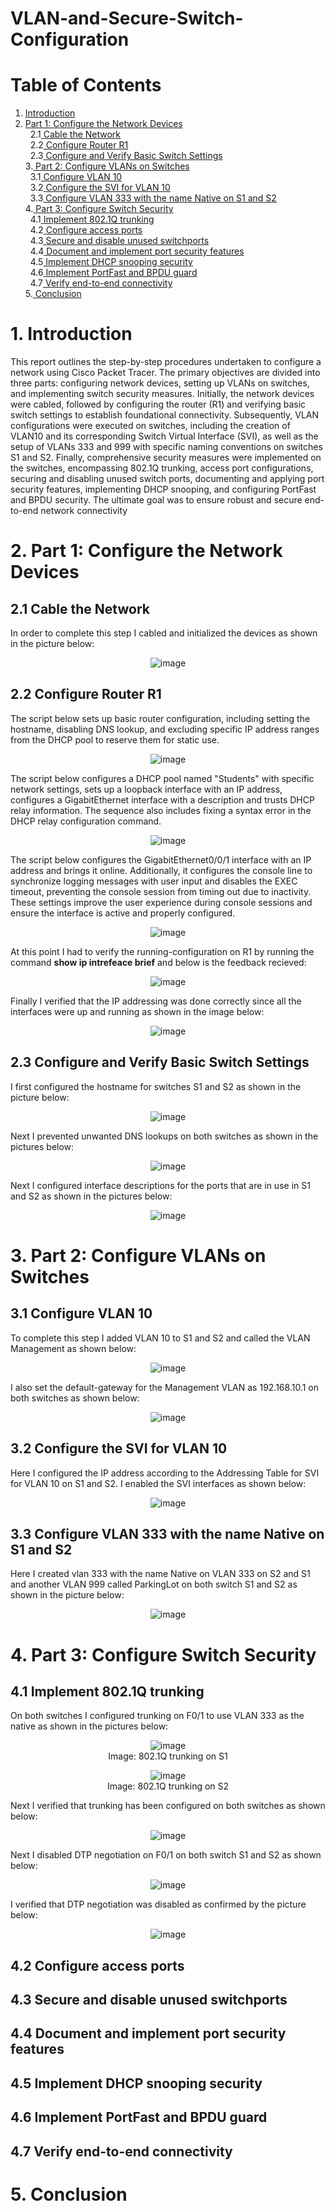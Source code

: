 # VLAN-and-Secure-Switch-Configuration
# Table of Contents

1. [ Introduction](https://github.com/the-original-copy/VLAN-and-Secure-Switch-Configuration/blob/main/README.md#1-introduction)</br>
2. [ Part 1: Configure the Network Devices](https://github.com/the-original-copy/VLAN-and-Secure-Switch-Configuration/blob/main/README.md#2-part-1-configure-the-network-devices)</br>
  &nbsp;&nbsp;2.1[ Cable the Network](https://github.com/the-original-copy/VLAN-and-Secure-Switch-Configuration/blob/main/README.md#22-configure-router-r1)</br>
  &nbsp;&nbsp;2.2[ Configure Router R1](https://github.com/the-original-copy/VLAN-and-Secure-Switch-Configuration/blob/main/README.md#22-configure-router-r1)</br>
 &nbsp;&nbsp;2.3[ Configure and Verify Basic Switch Settings](https://github.com/the-original-copy/VLAN-and-Secure-Switch-Configuration/blob/main/README.md#23-configure-and-verify-basic-switch-settings)</br>
3.[ Part 2: Configure VLANs on Switches](https://github.com/the-original-copy/VLAN-and-Secure-Switch-Configuration/blob/main/README.md#3-part-2-configure-vlans-on-switches)</br>
  &nbsp;&nbsp;3.1[ Configure VLAN 10](https://github.com/the-original-copy/VLAN-and-Secure-Switch-Configuration/blob/main/README.md#31-configure-vlan-10)</br>
 &nbsp;&nbsp;3.2[ Configure the SVI for VLAN 10](https://github.com/the-original-copy/VLAN-and-Secure-Switch-Configuration/blob/main/README.md#32-configure-the-svi-for-vlan-10)</br>
  &nbsp;&nbsp;3.3[ Configure VLAN 333 with the name Native on S1 and S2](https://github.com/the-original-copy/VLAN-and-Secure-Switch-Configuration/blob/main/README.md#33-configure-vlan-333-with-the-name-native-on-s1-and-s2)</br>
4.[ Part 3: Configure Switch Security](https://github.com/the-original-copy/VLAN-and-Secure-Switch-Configuration/blob/main/README.md#4-part-3-configure-switch-security)</br>
  &nbsp;&nbsp;4.1[ Implement 802.1Q trunking](https://github.com/the-original-copy/VLAN-and-Secure-Switch-Configuration/blob/main/README.md#41-implement-8021q-trunking)</br>
  &nbsp;&nbsp;4.2[ Configure access ports](https://github.com/the-original-copy/VLAN-and-Secure-Switch-Configuration/blob/main/README.md#42-configure-access-ports)</br>
  &nbsp;&nbsp;4.3[ Secure and disable unused switchports](https://github.com/the-original-copy/VLAN-and-Secure-Switch-Configuration/blob/main/README.md#43-secure-and-disable-unused-switchports)</br>
  &nbsp;&nbsp;4.4[ Document and implement port security features](https://github.com/the-original-copy/VLAN-and-Secure-Switch-Configuration/blob/main/README.md#44-document-and-implement-port-security-features)</br>
  &nbsp;&nbsp;4.5[ Implement DHCP snooping security](https://github.com/the-original-copy/VLAN-and-Secure-Switch-Configuration/blob/main/README.md#45-implement-dhcp-snooping-security)</br>
  &nbsp;&nbsp;4.6[ Implement PortFast and BPDU guard](https://github.com/the-original-copy/VLAN-and-Secure-Switch-Configuration/blob/main/README.md#46-implement-portfast-and-bpdu-guard)</br>
  &nbsp;&nbsp;4.7[ Verify end-to-end connectivity](https://github.com/the-original-copy/VLAN-and-Secure-Switch-Configuration/blob/main/README.md#47-verify-end-to-end-connectivity)</br>
5.[ Conclusion](https://github.com/the-original-copy/VLAN-and-Secure-Switch-Configuration/blob/main/README.md#5-conclusion)</br>
# 1. Introduction

This report outlines the step-by-step procedures undertaken to configure a network
using Cisco Packet Tracer. The primary objectives are divided into three parts:
configuring network devices, setting up VLANs on switches, and implementing
switch security measures. Initially, the network devices were cabled, followed by
configuring the router (R1) and verifying basic switch settings to establish
foundational connectivity. Subsequently, VLAN configurations were executed on
switches, including the creation of VLAN10 and its corresponding Switch Virtual
Interface (SVI), as well as the setup of VLANs 333 and 999 with specific naming
conventions on switches S1 and S2. Finally, comprehensive security measures were
implemented on the switches, encompassing 802.1Q trunking, access port
configurations, securing and disabling unused switch ports, documenting and
applying port security features, implementing DHCP snooping, and configuring
PortFast and BPDU security. The ultimate goal was to ensure robust and secure
end-to-end network connectivity

# 2. Part 1: Configure the Network Devices
## 2.1 Cable the Network

In order to complete this step I cabled and initialized the devices as shown in the
picture below:

<div align="center">

![image](https://github.com/user-attachments/assets/eb5b0109-0f3f-4d29-9134-aa8aa9e3f0b6)

</div>

## 2.2 Configure Router R1

The script below sets up basic router configuration, including setting the hostname, disabling DNS lookup, and excluding specific IP address ranges from the DHCP pool
to reserve them for static use.

<div align="center">

  ![image](https://github.com/user-attachments/assets/12358ce3-88c1-4185-a2fd-156763b8cdcd)
</div>

The script below configures a DHCP pool named "Students" with specific network
settings, sets up a loopback interface with an IP address, configures a GigabitEthernet
interface with a description and trusts DHCP relay information. The sequence also
includes fixing a syntax error in the DHCP relay configuration command.

<div align="center">

![image](https://github.com/user-attachments/assets/c3bfdf0e-f4e1-4122-afa5-6d66a424f736)

  

</div>

The script below configures the GigabitEthernet0/0/1 interface with an IP address and
brings it online. Additionally, it configures the console line to synchronize logging
messages with user input and disables the EXEC timeout, preventing the console
session from timing out due to inactivity. These settings improve the user experience
during console sessions and ensure the interface is active and properly configured.

<div align="center">


![image](https://github.com/user-attachments/assets/75c5b64e-48ff-4b28-95f0-5808a7a4766c)
  

</div>

At this point I had to verify the running-configuration on R1 by running the command **show ip intrefeace brief** and below is the feedback recieved:

<div align="center">


 ![image](https://github.com/user-attachments/assets/b843bb2c-5ddb-4e77-a5e6-f2ec652eb515)


</div>

Finally I verified that the IP addressing was done correctly since all the interfaces were up and running as shown in the image below:
<div align="center">


  ![image](https://github.com/user-attachments/assets/2bf238f0-90aa-4022-8982-93b048a02c85)


</div>

## 2.3 Configure and Verify Basic Switch Settings

I first configured the hostname for switches S1 and S2 as shown in the picture below:
<div align="center">

   ![image](https://github.com/user-attachments/assets/241100f3-728f-48d7-8e4c-6b2c1bd60fb6)

</div>

Next I prevented unwanted DNS lookups on both switches as shown in the pictures
below:

<div align="center">


   ![image](https://github.com/user-attachments/assets/53fd2470-3c5e-4cb5-8018-edc5eb098b85)


</div>

Next I configured interface descriptions for the ports that are in use in S1 and S2 as
shown in the pictures below:

<div align="center">

![image](https://github.com/user-attachments/assets/c07240d0-4a01-417a-a660-15b1dff05bd3)

</div>



# 3. Part 2: Configure VLANs on Switches
## 3.1 Configure VLAN 10
To complete this step I added VLAN 10 to S1 and S2 and called the VLAN
Management as shown below:

<div align="center">


![image](https://github.com/user-attachments/assets/88bec368-b249-4d4a-98dd-325b2c757024)


</div>

I also set the default-gateway for the Management VLAN as 192.168.10.1 on both
switches as shown below:

<div align="center">

![image](https://github.com/user-attachments/assets/2f50bd7d-0303-436c-a85f-73eb3d20d270)



</div>



## 3.2 Configure the SVI for VLAN 10
Here I configured the IP address according to the Addressing Table for SVI for
VLAN 10 on S1 and S2. I enabled the SVI interfaces as shown below:

<div align="center">

![image](https://github.com/user-attachments/assets/a6b3b8aa-c482-456f-8ccf-143da8e4366e)

</div>



## 3.3 Configure VLAN 333 with the name Native on S1 and S2

Here I created vlan 333 with the name Native on VLAN 333 on S2 and S1 and
another VLAN 999 called ParkingLot on both switch S1 and S2 as shown in the
picture below:

<div align="center">

![image](https://github.com/user-attachments/assets/adc8e824-ff80-40bf-b0d0-faf248d646ca)

</div>


# 4. Part 3: Configure Switch Security
## 4.1 Implement 802.1Q trunking

On both switches I configured trunking on F0/1 to use VLAN 333 as the native as
shown in the pictures below:

<div align="center">

![image](https://github.com/user-attachments/assets/fb1ebf3b-7bed-4570-a7bc-7f1a71175a92)
<br/>Image: 802.1Q trunking on S1

![image](https://github.com/user-attachments/assets/b0d7e4f4-c875-47c5-9cea-34d31a59b91b)
<br/>Image: 802.1Q trunking on S2


</div>

Next I verified that trunking has been configured on both switches as shown below:

<div align="center">

![image](https://github.com/user-attachments/assets/85b8da8e-a818-4f28-877c-50bf54dff911)


</div>

Next I disabled DTP negotiation on F0/1 on both switch S1 and S2 as shown below:

<div align="center">


![image](https://github.com/user-attachments/assets/f0e9599b-2dfc-401e-ab9c-b3ab6635d4e7)


</div>

I verified that DTP negotiation was disabled as confirmed by the picture below:

<div align="center">


![image](https://github.com/user-attachments/assets/dd8edf56-5051-4898-a073-b887c1f2b0cc)



</div>

## 4.2 Configure access ports
## 4.3 Secure and disable unused switchports
## 4.4 Document and implement port security features
## 4.5 Implement DHCP snooping security
## 4.6 Implement PortFast and BPDU guard
## 4.7 Verify end-to-end connectivity
# 5. Conclusion
